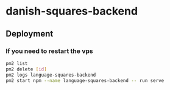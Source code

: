 # danish-squares-backend


## Deployment
### If you need to restart the vps

```bash
pm2 list
pm2 delete [id]
pm2 logs language-squares-backend
pm2 start npm --name language-squares-backend -- run serve

```